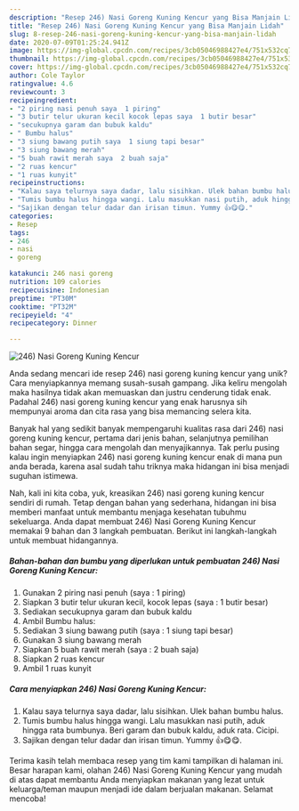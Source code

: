 ```yaml
---
description: "Resep 246) Nasi Goreng Kuning Kencur yang Bisa Manjain Lidah"
title: "Resep 246) Nasi Goreng Kuning Kencur yang Bisa Manjain Lidah"
slug: 8-resep-246-nasi-goreng-kuning-kencur-yang-bisa-manjain-lidah
date: 2020-07-09T01:25:24.941Z
image: https://img-global.cpcdn.com/recipes/3cb05046988427e4/751x532cq70/246-nasi-goreng-kuning-kencur-foto-resep-utama.jpg
thumbnail: https://img-global.cpcdn.com/recipes/3cb05046988427e4/751x532cq70/246-nasi-goreng-kuning-kencur-foto-resep-utama.jpg
cover: https://img-global.cpcdn.com/recipes/3cb05046988427e4/751x532cq70/246-nasi-goreng-kuning-kencur-foto-resep-utama.jpg
author: Cole Taylor
ratingvalue: 4.6
reviewcount: 3
recipeingredient:
- "2 piring nasi penuh saya  1 piring"
- "3 butir telur ukuran kecil kocok lepas saya  1 butir besar"
- "secukupnya garam dan bubuk kaldu"
- " Bumbu halus"
- "3 siung bawang putih saya  1 siung tapi besar"
- "3 siung bawang merah"
- "5 buah rawit merah saya  2 buah saja"
- "2 ruas kencur"
- "1 ruas kunyit"
recipeinstructions:
- "Kalau saya telurnya saya dadar, lalu sisihkan. Ulek bahan bumbu halus."
- "Tumis bumbu halus hingga wangi. Lalu masukkan nasi putih, aduk hingga rata bumbunya. Beri garam dan bubuk kaldu, aduk rata. Cicipi."
- "Sajikan dengan telur dadar dan irisan timun. Yummy 👍😋😋."
categories:
- Resep
tags:
- 246
- nasi
- goreng

katakunci: 246 nasi goreng 
nutrition: 109 calories
recipecuisine: Indonesian
preptime: "PT30M"
cooktime: "PT32M"
recipeyield: "4"
recipecategory: Dinner

---
```



![246) Nasi Goreng Kuning Kencur](https://img-global.cpcdn.com/recipes/3cb05046988427e4/751x532cq70/246-nasi-goreng-kuning-kencur-foto-resep-utama.jpg)

Anda sedang mencari ide resep 246) nasi goreng kuning kencur yang unik? Cara menyiapkannya memang susah-susah gampang. Jika keliru mengolah maka hasilnya tidak akan memuaskan dan justru cenderung tidak enak. Padahal 246) nasi goreng kuning kencur yang enak harusnya sih mempunyai aroma dan cita rasa yang bisa memancing selera kita.

Banyak hal yang sedikit banyak mempengaruhi kualitas rasa dari 246) nasi goreng kuning kencur, pertama dari jenis bahan, selanjutnya pemilihan bahan segar, hingga cara mengolah dan menyajikannya. Tak perlu pusing kalau ingin menyiapkan 246) nasi goreng kuning kencur enak di mana pun anda berada, karena asal sudah tahu triknya maka hidangan ini bisa menjadi suguhan istimewa.




Nah, kali ini kita coba, yuk, kreasikan 246) nasi goreng kuning kencur sendiri di rumah. Tetap dengan bahan yang sederhana, hidangan ini bisa memberi manfaat untuk membantu menjaga kesehatan tubuhmu sekeluarga. Anda dapat membuat 246) Nasi Goreng Kuning Kencur memakai 9 bahan dan 3 langkah pembuatan. Berikut ini langkah-langkah untuk membuat hidangannya.

<!--inarticleads1-->

##### Bahan-bahan dan bumbu yang diperlukan untuk pembuatan 246) Nasi Goreng Kuning Kencur:

1. Gunakan 2 piring nasi penuh (saya : 1 piring)
1. Siapkan 3 butir telur ukuran kecil, kocok lepas (saya : 1 butir besar)
1. Sediakan secukupnya garam dan bubuk kaldu
1. Ambil  Bumbu halus:
1. Sediakan 3 siung bawang putih (saya : 1 siung tapi besar)
1. Gunakan 3 siung bawang merah
1. Siapkan 5 buah rawit merah (saya : 2 buah saja)
1. Siapkan 2 ruas kencur
1. Ambil 1 ruas kunyit




<!--inarticleads2-->

##### Cara menyiapkan 246) Nasi Goreng Kuning Kencur:

1. Kalau saya telurnya saya dadar, lalu sisihkan. Ulek bahan bumbu halus.
1. Tumis bumbu halus hingga wangi. Lalu masukkan nasi putih, aduk hingga rata bumbunya. Beri garam dan bubuk kaldu, aduk rata. Cicipi.
1. Sajikan dengan telur dadar dan irisan timun. Yummy 👍😋😋.




Terima kasih telah membaca resep yang tim kami tampilkan di halaman ini. Besar harapan kami, olahan 246) Nasi Goreng Kuning Kencur yang mudah di atas dapat membantu Anda menyiapkan makanan yang lezat untuk keluarga/teman maupun menjadi ide dalam berjualan makanan. Selamat mencoba!
